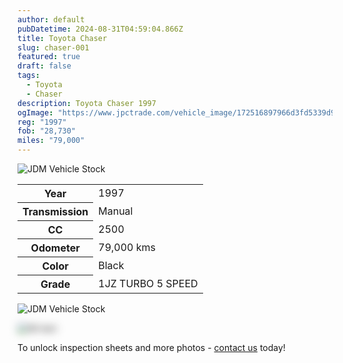 ```yaml
---
author: default
pubDatetime: 2024-08-31T04:59:04.866Z
title: Toyota Chaser
slug: chaser-001
featured: true
draft: false
tags:
  - Toyota
  - Chaser
description: Toyota Chaser 1997
ogImage: "https://www.jpctrade.com/vehicle_image/172516897966d3fd5339d91_6057_a.jpeg"
reg: "1997"
fob: "28,730"
miles: "79,000"
---
```

![JDM Vehicle Stock](https://www.jpctrade.com/vehicle_image/172516897966d3fd5339d91_6057_a.jpeg)

<table>
  <tr>
    <th>Year</th>
    <td>1997</td>
  </tr>
  <tr>
    <th>Transmission</th>
    <td>Manual</td>
  </tr>
  <tr>
    <th>CC</th>
    <td>2500</td>
  </tr>
    <tr>
    <th>Odometer</th>
    <td>79,000 kms</td>
  </tr>
      <tr>
    <th>Color</th>
    <td>Black</td>
  </tr>
      <tr>
    <th>Grade</th>
    <td>1JZ TURBO 5 SPEED</td>
</table>
                          
![JDM Vehicle Stock](https://www.jpctrade.com/vehicle_image/172516898166d3fd5588078_6057_b.jpeg)

<img src="https://res.cloudinary.com/indridcold/image/upload/v1725367816/JDM/ksozjv4txfckpiejnhj9.png" alt="Alt text" style="filter: blur(7px);">

To unlock inspection sheets and more photos - [contact us](../../contact) today!